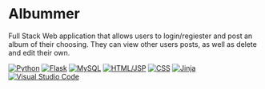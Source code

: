 # Albummer

Full Stack Web application that allows users to login/regiester and post an album of their choosing. They can view other users posts, as well as delete and edit their own. 

[![Python][Python.com]][Python-url]
[![Flask][Flask.com]][Flask-url]
[![MySQL][MySQL.com]][MySQL-url]
[![HTML/JSP][HTML.com]][HTML-url]
[![CSS][CSS.com]][CSS-url]
[![Jinja][Jinja.com]][Jinja-url]
[![Visual Studio Code][VS.com]][VS-url]


<!-- MARKDOWN LINKS & IMAGES -->
<!-- https://www.markdownguide.org/basic-syntax/#reference-style-links -->
[CSS.com]: https://img.shields.io/badge/CSS-blue?logo=css3
[CSS-url]: https://developer.mozilla.org/en-US/docs/Web/CSS
[HTML.com]: https://img.shields.io/badge/-HTML-orange?logo=HTML5
[HTML-url]: https://developer.mozilla.org/en-US/docs/Web/HTML
[Python.com]:https://img.shields.io/badge/-Python-orange?logo=python
[Python-url]: https://docs.python.org/3/
[Jinja.com]: https://img.shields.io/badge/-Jinja-red?logo=jinja
[Jinja-url]: https://img.shields.io/badge/-Jinja-red?logo=jinja](https://jinja.palletsprojects.com/en/3.1.x/)
[Flask.com]: https://img.shields.io/badge/-Flask-red?logo=flask
[Flask-url]: https://flask.palletsprojects.com/en/2.2.x/
[Vs.com]:https://img.shields.io/badge/-VisualStudio-black?logo=visualstudiocode
[Vs-url]: https://code.visualstudio.com/
[MySQL.com]: https://img.shields.io/badge/MySQL-grey?logo=mysql
[MySQL-url]: https://dev.mysql.com/doc/
